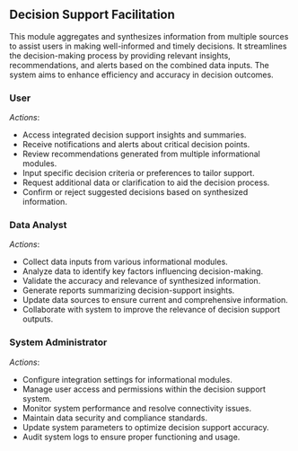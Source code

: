 ## Decision Support Facilitation

 

This module aggregates and synthesizes information from multiple sources to assist users in making well-informed and timely decisions. It streamlines the decision-making process by providing relevant insights, recommendations, and alerts based on the combined data inputs. The system aims to enhance efficiency and accuracy in decision outcomes.

### User
*Actions*:
- Access integrated decision support insights and summaries.
- Receive notifications and alerts about critical decision points.
- Review recommendations generated from multiple informational modules.
- Input specific decision criteria or preferences to tailor support.
- Request additional data or clarification to aid the decision process.
- Confirm or reject suggested decisions based on synthesized information.

### Data Analyst
*Actions*:
- Collect data inputs from various informational modules.
- Analyze data to identify key factors influencing decision-making.
- Validate the accuracy and relevance of synthesized information.
- Generate reports summarizing decision-support insights.
- Update data sources to ensure current and comprehensive information.
- Collaborate with system to improve the relevance of decision support outputs.

### System Administrator
*Actions*:
- Configure integration settings for informational modules.
- Manage user access and permissions within the decision support system.
- Monitor system performance and resolve connectivity issues.
- Maintain data security and compliance standards.
- Update system parameters to optimize decision support accuracy.
- Audit system logs to ensure proper functioning and usage.